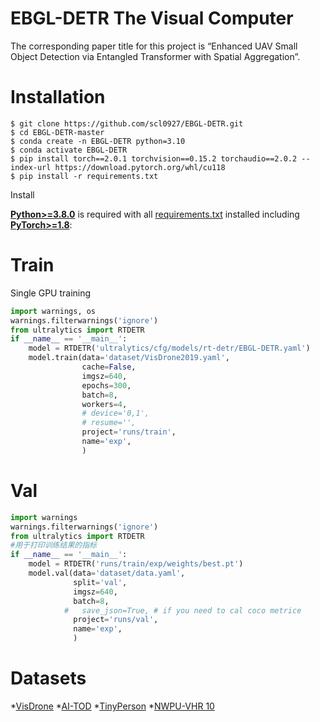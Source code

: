# EBGL-DETR   The Visual Computer

The corresponding paper title for this project is “Enhanced UAV Small Object Detection via Entangled Transformer with Spatial Aggregation”.

# Installation

```
$ git clone https://github.com/scl0927/EBGL-DETR.git
$ cd EBGL-DETR-master
$ conda create -n EBGL-DETR python=3.10
$ conda activate EBGL-DETR
$ pip install torch==2.0.1 torchvision==0.15.2 torchaudio==2.0.2 --index-url https://download.pytorch.org/whl/cu118
$ pip install -r requirements.txt
```
<summary>Install</summary>

[**Python>=3.8.0**](https://www.python.org/) is required with all
[requirements.txt](https://github.com/lyuwenyu/RT-DETR/blob/main/rtdetr_pytorch/requirements.txt) installed including
[**PyTorch>=1.8**](https://pytorch.org/get-started/locally/):

# Train
Single GPU training
```python
import warnings, os
warnings.filterwarnings('ignore')
from ultralytics import RTDETR
if __name__ == '__main__':
    model = RTDETR('ultralytics/cfg/models/rt-detr/EBGL-DETR.yaml')
    model.train(data='dataset/VisDrone2019.yaml',
                cache=False,
                imgsz=640,
                epochs=300,
                batch=8,
                workers=4,
                # device='0,1', 
                # resume='', 
                project='runs/train',
                name='exp',
                )
```

# Val
```python
import warnings
warnings.filterwarnings('ignore')
from ultralytics import RTDETR
#用于打印训练结果的指标
if __name__ == '__main__':
    model = RTDETR('runs/train/exp/weights/best.pt')
    model.val(data='dataset/data.yaml',
              split='val',
              imgsz=640,
              batch=8,
            #   save_json=True, # if you need to cal coco metrice
              project='runs/val',
              name='exp',
              )
```

# Datasets
*[VisDrone](https://github.com/VisDrone/VisDrone-Dataset)
*[AI-TOD](https://github.com/jwwangchn/AI-TOD)
*[TinyPerson](https://github.com/xixu-me/YOLO-TinyPerson)
*[NWPU-VHR 10](https://github.com/Gaoshuaikun/NWPU-VHR-10)
